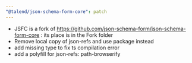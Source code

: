```yaml
---
"@talend/json-schema-form-core": patch
---
```


- JSFC is a fork of https://github.com/json-schema-form/json-schema-form-core : its place is in the Fork folder
- Remove local copy of json-refs and use package instead
- add missing type to fix ts compilation error
- add a polyfill for json-refs: path-browserify
